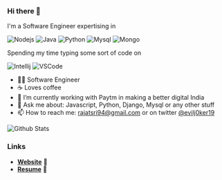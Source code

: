 ### Hi there 👋

I'm a Software Engineer expertising in

![Nodejs](https://img.shields.io/badge/code-node_js-339933?style=for-the-badge&logo=node.js&logoColor=white)
![Java](https://img.shields.io/badge/code-java-007396?style=for-the-badge&logo=java&logoColor=white)
![Python](https://img.shields.io/badge/code-python-3776AB?style=for-the-badge&logo=python&logoColor=white)
![Mysql](https://img.shields.io/badge/db-mysql-4479A1?style=for-the-badge&logo=mysql&logoColor=white)
![Mongo](https://img.shields.io/badge/db-mongo_db-47A248?style=for-the-badge&logo=mongodb&logoColor=white)

Spending my time typing some sort of code on

![Intellij](https://img.shields.io/badge/editor-intelli_j-violet?style=for-the-badge&logo=intellij-idea&logoColor=white)
![VSCode](https://img.shields.io/badge/editor-vs_code-007ACC?style=for-the-badge&logo=visual-studio-code&logoColor=white)

- 👨‍💻 Software Engineer
- ☕ Loves coffee
- 🔭 I’m currently working with Paytm in making a better digital India
- 💬 Ask me about: Javascript, Python, Django, Mysql or any other stuff
- 📫 How to reach me: [rajatsri94@gmail.com](mailto:rajatsri94@gmail.com) or on twitter [@evilj0ker19](https://twitter.com/evilj0ker19)

![Github Stats](https://github-readme-stats.vercel.app/api?username=rajat19&bg_color=30,e96443,904e95&title_color=fff&text_color=fff&show_icons=true&icon_color=fff)

### Links

- [**Website**](https://rajat19.github.io) 🔮 
- [**Resume**](https://rajatsrivastava.herokuapp.com/resume.pdf) 📄

